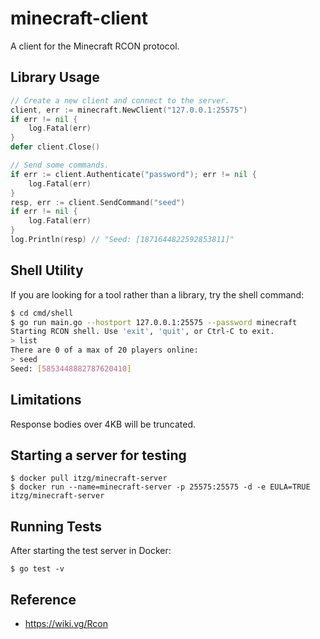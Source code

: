 # minecraft-client

A client for the Minecraft RCON protocol.

## Library Usage

```go
// Create a new client and connect to the server.
client, err := minecraft.NewClient("127.0.0.1:25575")
if err != nil {
	log.Fatal(err)
}
defer client.Close()

// Send some commands.
if err := client.Authenticate("password"); err != nil {
	log.Fatal(err)
}
resp, err := client.SendCommand("seed")
if err != nil {
	log.Fatal(err)
}
log.Println(resp) // "Seed: [1871644822592853811]"
```

## Shell Utility

If you are looking for a tool rather than a library, try the shell command:

```bash
$ cd cmd/shell
$ go run main.go --hostport 127.0.0.1:25575 --password minecraft
Starting RCON shell. Use 'exit', 'quit', or Ctrl-C to exit.
> list
There are 0 of a max of 20 players online:
> seed
Seed: [5853448882787620410]
```

## Limitations

Response bodies over 4KB will be truncated.

## Starting a server for testing

```
$ docker pull itzg/minecraft-server
$ docker run --name=minecraft-server -p 25575:25575 -d -e EULA=TRUE itzg/minecraft-server
```

## Running Tests

After starting the test server in Docker:

```
$ go test -v
```

## Reference

- https://wiki.vg/Rcon
